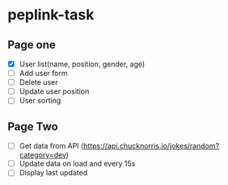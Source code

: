 # peplink-task

## Page one

- [x] User list(name, position, gender, age)
- [ ] Add user form
- [ ] Delete user
- [ ] Update user position
- [ ] User sorting

## Page Two

- [ ] Get data from API (https://api.chucknorris.io/jokes/random?category=dev)
- [ ] Update data on load and every 15s
- [ ] Display last updated

